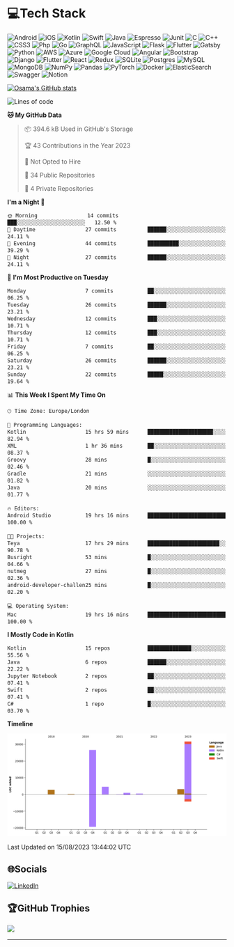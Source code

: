 # 💻Tech Stack
![Android](https://img.shields.io/badge/android-%230f3648.svg?style=for-the-badge&logo=android&logoColor=white) 
![iOS](https://img.shields.io/badge/ios-%23080808.svg?style=for-the-badge&logo=ios&logoColor=white) 
![Kotlin](https://img.shields.io/badge/kotlin-%23ff7b3e.svg?style=for-the-badge&logo=kotlin&logoColor=white) 
![Swift](https://img.shields.io/badge/swift-%23f1563f.svg?style=for-the-badge&logo=swift&logoColor=white) 
![Java](https://img.shields.io/badge/java-%23188ec9.svg?style=for-the-badge&logo=java&logoColor=white) 
![Espresso](https://img.shields.io/badge/espresso-%2366463f.svg?style=for-the-badge&logo=espresso&logoColor=white) 
![Junit](https://img.shields.io/badge/junit-%23f6c54b.svg?style=for-the-badge&logo=JUnit5&logoColor=white) 
![C](https://img.shields.io/badge/c-%2300599C.svg?style=for-the-badge&logo=c&logoColor=white) 
![C++](https://img.shields.io/badge/c++-%238eed1.svg?style=for-the-badge&logo=c%2B%2B&logoColor=white) 
![CSS3](https://img.shields.io/badge/css3-%231572B6.svg?style=for-the-badge&logo=css3&logoColor=white) 
![Php](https://img.shields.io/badge/php-%238ab4f8.svg?style=for-the-badge&logo=php&logoColor=white)
![Go](https://img.shields.io/badge/go-%2300ADD8.svg?style=for-the-badge&logo=go&logoColor=white) 
![GraphQL](https://img.shields.io/badge/-GraphQL-E10098?style=for-the-badge&logo=graphql&logoColor=white) 
![JavaScript](https://img.shields.io/badge/javascript-%23323330.svg?style=for-the-badge&logo=javascript&logoColor=%23F7DF1E) 
![Flask](https://img.shields.io/badge/flask-%23000.svg?style=for-the-badge&logo=flask&logoColor=white) 
![Flutter](https://img.shields.io/badge/Flutter-%2302569B.svg?style=for-the-badge&logo=Flutter&logoColor=white) 
![Gatsby](https://img.shields.io/badge/Gatsby-%23663399.svg?style=for-the-badge&logo=gatsby&logoColor=white) 
![Python](https://img.shields.io/badge/python-3670A0?style=for-the-badge&logo=python&logoColor=ffdd54) 
![AWS](https://img.shields.io/badge/AWS-%23FF9900.svg?style=for-the-badge&logo=amazon-aws&logoColor=white) 
![Azure](https://img.shields.io/badge/azure-%230072C6.svg?style=for-the-badge&logo=azure-devops&logoColor=white) 
![Google Cloud](https://img.shields.io/badge/Google%20Cloud-%234285F4.svg?style=for-the-badge&logo=google-cloud&logoColor=white) 
![Angular](https://img.shields.io/badge/angular-%23DD0031.svg?style=for-the-badge&logo=angular&logoColor=white) 
![Bootstrap](https://img.shields.io/badge/bootstrap-%23563D7C.svg?style=for-the-badge&logo=bootstrap&logoColor=white)
![Django](https://img.shields.io/badge/django-%23092E20.svg?style=for-the-badge&logo=django&logoColor=white) 
![Flutter](https://img.shields.io/badge/Flutter-%2302569B.svg?style=for-the-badge&logo=Flutter&logoColor=white) 
![React](https://img.shields.io/badge/react-%2320232a.svg?style=for-the-badge&logo=react&logoColor=%2361DAFB)
![Redux](https://img.shields.io/badge/redux-%23593d88.svg?style=for-the-badge&logo=redux&logoColor=white) 
![SQLite](https://img.shields.io/badge/sqlite-%2307405e.svg?style=for-the-badge&logo=sqlite&logoColor=white)
![Postgres](https://img.shields.io/badge/postgres-%23316192.svg?style=for-the-badge&logo=postgresql&logoColor=white)
![MySQL](https://img.shields.io/badge/mysql-%2300f.svg?style=for-the-badge&logo=mysql&logoColor=white)
![MongoDB](https://img.shields.io/badge/MongoDB-%234ea94b.svg?style=for-the-badge&logo=mongodb&logoColor=white)
![NumPy](https://img.shields.io/badge/numpy-%23013243.svg?style=for-the-badge&logo=numpy&logoColor=white) 
![Pandas](https://img.shields.io/badge/pandas-%23150458.svg?style=for-the-badge&logo=pandas&logoColor=white)
![PyTorch](https://img.shields.io/badge/PyTorch-%23EE4C2C.svg?style=for-the-badge&logo=PyTorch&logoColor=white) 
![Docker](https://img.shields.io/badge/docker-%230db7ed.svg?style=for-the-badge&logo=docker&logoColor=white) 
![ElasticSearch](https://img.shields.io/badge/-ElasticSearch-005571?style=for-the-badge&logo=elasticsearch)
![Swagger](https://img.shields.io/badge/-Swagger-%23Clojure?style=for-the-badge&logo=swagger&logoColor=white) 
![Notion](https://img.shields.io/badge/Notion-%23000000.svg?style=for-the-badge&logo=notion&logoColor=white)

[![Osama's GitHub stats](https://github-readme-stats.vercel.app/api?username=osamaaftab)](https://github.com/osamaaftab/github-readme-stats) 

<!--START_SECTION:waka-->
![Lines of code](https://img.shields.io/badge/From%20Hello%20World%20I%27ve%20Written-69.8%20thousand%20lines%20of%20code-blue)

**🐱 My GitHub Data** 

> 📦 394.6 kB Used in GitHub's Storage 
 > 
> 🏆 43 Contributions in the Year 2023
 > 
> 🚫 Not Opted to Hire
 > 
> 📜 34 Public Repositories 
 > 
> 🔑 4 Private Repositories 
 > 
**I'm a Night 🦉** 

```text
🌞 Morning                14 commits          ███░░░░░░░░░░░░░░░░░░░░░░   12.50 % 
🌆 Daytime                27 commits          ██████░░░░░░░░░░░░░░░░░░░   24.11 % 
🌃 Evening                44 commits          ██████████░░░░░░░░░░░░░░░   39.29 % 
🌙 Night                  27 commits          ██████░░░░░░░░░░░░░░░░░░░   24.11 % 
```
📅 **I'm Most Productive on Tuesday** 

```text
Monday                   7 commits           ██░░░░░░░░░░░░░░░░░░░░░░░   06.25 % 
Tuesday                  26 commits          ██████░░░░░░░░░░░░░░░░░░░   23.21 % 
Wednesday                12 commits          ███░░░░░░░░░░░░░░░░░░░░░░   10.71 % 
Thursday                 12 commits          ███░░░░░░░░░░░░░░░░░░░░░░   10.71 % 
Friday                   7 commits           ██░░░░░░░░░░░░░░░░░░░░░░░   06.25 % 
Saturday                 26 commits          ██████░░░░░░░░░░░░░░░░░░░   23.21 % 
Sunday                   22 commits          █████░░░░░░░░░░░░░░░░░░░░   19.64 % 
```


📊 **This Week I Spent My Time On** 

```text
🕑︎ Time Zone: Europe/London

💬 Programming Languages: 
Kotlin                   15 hrs 59 mins      █████████████████████░░░░   82.94 % 
XML                      1 hr 36 mins        ██░░░░░░░░░░░░░░░░░░░░░░░   08.37 % 
Groovy                   28 mins             █░░░░░░░░░░░░░░░░░░░░░░░░   02.46 % 
Gradle                   21 mins             ░░░░░░░░░░░░░░░░░░░░░░░░░   01.82 % 
Java                     20 mins             ░░░░░░░░░░░░░░░░░░░░░░░░░   01.77 % 

🔥 Editors: 
Android Studio           19 hrs 16 mins      █████████████████████████   100.00 % 

🐱‍💻 Projects: 
Teya                     17 hrs 29 mins      ███████████████████████░░   90.78 % 
Busright                 53 mins             █░░░░░░░░░░░░░░░░░░░░░░░░   04.66 % 
nutmeg                   27 mins             █░░░░░░░░░░░░░░░░░░░░░░░░   02.36 % 
android-developer-challen25 mins             █░░░░░░░░░░░░░░░░░░░░░░░░   02.20 % 

💻 Operating System: 
Mac                      19 hrs 16 mins      █████████████████████████   100.00 % 
```

**I Mostly Code in Kotlin** 

```text
Kotlin                   15 repos            ██████████████░░░░░░░░░░░   55.56 % 
Java                     6 repos             ██████░░░░░░░░░░░░░░░░░░░   22.22 % 
Jupyter Notebook         2 repos             ██░░░░░░░░░░░░░░░░░░░░░░░   07.41 % 
Swift                    2 repos             ██░░░░░░░░░░░░░░░░░░░░░░░   07.41 % 
C#                       1 repo              █░░░░░░░░░░░░░░░░░░░░░░░░   03.70 % 
```



**Timeline**

![Lines of Code chart](https://raw.githubusercontent.com/osamaaftab/osamaaftab/master/assets/bar_graph.png)


 Last Updated on 15/08/2023 13:44:02 UTC
<!--END_SECTION:waka-->

## 🌐Socials
 [![LinkedIn](https://img.shields.io/badge/LinkedIn-%230077B5.svg?logo=linkedin&logoColor=white)](https://www.linkedin.com/in/osama-aftab-2a488059/) 

## 🏆GitHub Trophies
![](https://github-profile-trophy.vercel.app/?username=osamaaftab&theme=radical&no-frame=false&no-bg=false&margin-w=4)

---
